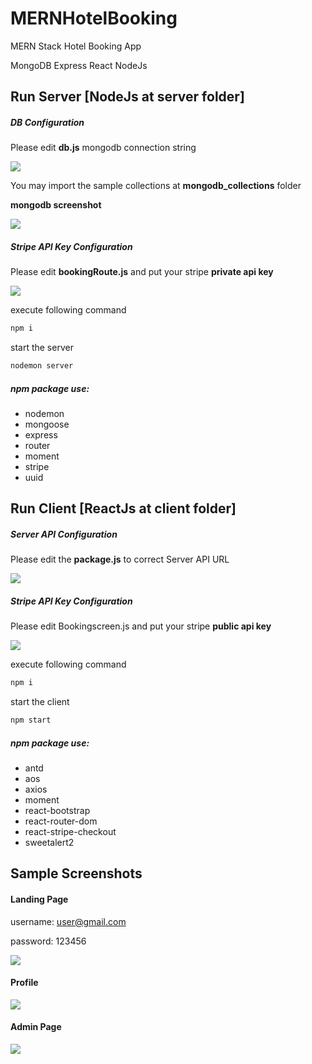 # MERNHotelBooking
MERN Stack Hotel Booking App

MongoDB Express React NodeJs

## Run Server [NodeJs at server folder]

##### DB Configuration

Please edit **db.js** mongodb connection string 

<img src="https://github.com/ongyishen/MERNHotelBooking/blob/main/ServerDBConfig.PNG?raw=true" />

You may import the sample collections at **mongodb_collections** folder

**mongodb screenshot**

<img src="https://github.com/ongyishen/MERNHotelBooking/blob/main/SampleDB.PNG?raw=true" />

##### Stripe API Key Configuration

Please edit **bookingRoute.js** and put your stripe **private api key**

<img src="https://github.com/ongyishen/MERNHotelBooking/blob/main/StripePrivateAPIKey.PNG?raw=true" />

execute following command

```bash
npm i
```

start the server

```bash
nodemon server
```

##### npm package use:

- nodemon
- mongoose
- express
- router
- moment
- stripe
- uuid



## Run Client [ReactJs at client folder]

##### Server API Configuration

Please edit the **package.js** to correct Server API URL

<img src="https://github.com/ongyishen/MERNHotelBooking/blob/main/ClientServerProxy.PNG?raw=true" />

##### Stripe API Key Configuration

Please edit Bookingscreen.js and put your stripe **public api key**

<img src="https://github.com/ongyishen/MERNHotelBooking/blob/main/StripePublicAPIKey.PNG?raw=true" />

execute following command

```bash
npm i
```

start the client

```bash
npm start
```

##### npm package use:

- antd
- aos
- axios
- moment
- react-bootstrap
- react-router-dom
- react-stripe-checkout
- sweetalert2

## Sample Screenshots

#### Landing Page

username: user@gmail.com

password: 123456

<img src="https://github.com/ongyishen/MERNHotelBooking/blob/main/Sample.gif?raw=true" />

#### Profile

<img src="https://github.com/ongyishen/MERNHotelBooking/blob/main/SampleCancel.gif?raw=true" />

#### Admin Page

<img src="https://github.com/ongyishen/MERNHotelBooking/blob/main/SampleAdmin.gif?raw=true" />

